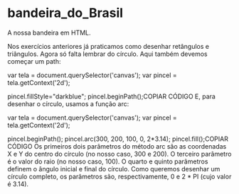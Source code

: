 # bandeira_do_Brasil
A nossa bandeira em HTML.

Nos exercícios anteriores já praticamos como desenhar retângulos e triângulos. Agora só falta lembrar do círculo. Aqui também devemos começar um path:

var tela = document.querySelector('canvas');
var pincel = tela.getContext('2d');

pincel.fillStyle="darkblue";
pincel.beginPath();COPIAR CÓDIGO
E, para desenhar o círculo, usamos a função arc:

var tela = document.querySelector('canvas');
var pincel = tela.getContext('2d');

pincel.beginPath();
pincel.arc(300, 200, 100, 0, 2*3.14);
pincel.fill();COPIAR CÓDIGO
Os primeiros dois parâmetros do método arc são as coordenadas X e Y do centro do círculo (no nosso caso, 300 e 200). O terceiro parâmetro é o valor do raio (no nosso caso, 100). O quarto e quinto parâmetros definem o ângulo inicial e final do círculo. Como queremos desenhar um círculo completo, os parâmetros são, respectivamente, 0 e 2 * PI (cujo valor é 3.14).
